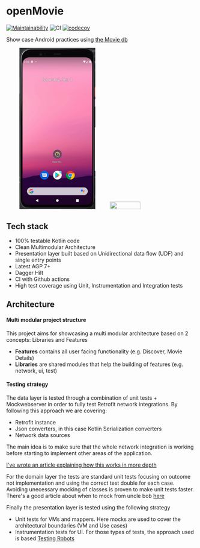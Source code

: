 # openMovie
[![Maintainability](https://api.codeclimate.com/v1/badges/6db12a24d3fa5839ffda/maintainability)](https://codeclimate.com/github/horowitz/openMovie/maintainability)
![CI](https://github.com/horowitz/openMovie/actions/workflows/codecov.yml/badge.svg)
[![codecov](https://codecov.io/gh/horowitz/openMovie/branch/main/graph/badge.svg?token=AXMKDL22OR)](https://codecov.io/gh/horowitz/openMovie)

Show case Android practices using [the Movie db](https://www.themoviedb.org/)

&nbsp;&nbsp;&nbsp;&nbsp;&nbsp;&nbsp;&nbsp;&nbsp; <img src="assets/open_movie.gif" width="40%" height="40%"/> &nbsp;&nbsp;&nbsp;&nbsp;&nbsp;&nbsp;&nbsp;&nbsp; <img src="assets/open_movie_2.gif" width="40%" height="40%"/>

## Tech stack
- 100% testable Kotlin code
- Clean Multimodular Architecture
- Presentation layer built based on Unidirectional data flow (UDF) and single entry points
- Latest AGP 7+
- Dagger Hilt
- CI with Github actions
- High test coverage using Unit, Instrumentation and Integration tests

## Architecture

#### Multi modular project structure
This project aims for showcasing a multi modular architecture based on 2 concepts: Libraries and Features

- **Features** contains all user facing functionality (e.g. Discover, Movie Details)
- **Libraries** are shared modules that help the building of features (e.g. network,  ui, test)

#### Testing strategy

The data layer is tested through a combination of unit tests + Mockwebserver in order to fully test Retrofit network integrations. By following  this approach we are covering:
-  Retrofit instance
-  Json converters, in this case Kotlin Serialization converters
- Network data sources 

The main idea is to make sure that the whole network integration is working before starting to implement other areas of the application. 

[I've wrote an article explaining how this works in more depth](https://proandroiddev.com/testing-retrofit-converter-with-mock-webserver-50f3e1f54013)

For the domain layer the tests are standard unit  tests focusing on outcome not implementation and using the correct test double for each case. Avoiding unecessary mocking of classes is proven to make unit tests faster. There's a good article about when to mock from uncle bob [here](https://blog.cleancoder.com/uncle-bob/2014/05/10/WhenToMock.html)

Finally the presentation layer is tested using the following strategy
- Unit tests for VMs and mappers. Here mocks are used to cover the architectural boundaries (VM and Use cases)
- Instrumentation tests for UI. For those types of tests, the approach used is based [Testing Robots](https://jakewharton.com/testing-robots/)
